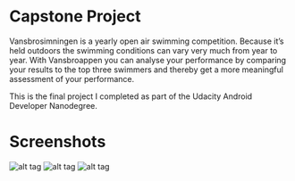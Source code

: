 # Capstone Project

Vansbrosimningen is a yearly open air swimming competition. Because it’s held outdoors the swimming
conditions can vary very much from year to year. With Vansbroappen you can analyse your
performance by comparing your results to the top three swimmers and thereby get a more
meaningful assessment of your performance.

This is the final project I completed as part of the Udacity Android Developer Nanodegree.

# Screenshots
![alt tag](https://cloud.githubusercontent.com/assets/16758926/17032837/8fa33b0c-4f7b-11e6-9c83-4d0f4bef6c6a.png)
![alt tag](https://cloud.githubusercontent.com/assets/16758926/17032838/9041775e-4f7b-11e6-8c9e-7733e9921927.png)
![alt tag](https://cloud.githubusercontent.com/assets/16758926/17032841/930d37c0-4f7b-11e6-8e7d-e07434faed62.png)

